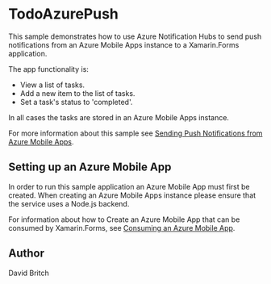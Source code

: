 TodoAzurePush
=============

This sample demonstrates how to use Azure Notification Hubs to send push notifications from an Azure Mobile Apps instance to a Xamarin.Forms application.

The app functionality is:

- View a list of tasks.
- Add a new item to the list of tasks.
- Set a task's status to 'completed'.

In all cases the tasks are stored in an Azure Mobile Apps instance.

For more information about this sample see [Sending Push Notifications from Azure Mobile Apps](http://developer.xamarin.com/guides/xamarin-forms/web-services/push-notifications/).

Setting up an Azure Mobile App
------------------------------

In order to run this sample application an Azure Mobile App must first be created. When creating an Azure Mobile Apps instance please ensure that the service uses a Node.js backend.

For information about how to Create an Azure Mobile App that can be consumed by Xamarin.Forms, see [Consuming an Azure Mobile App](http://developer.xamarin.com/guides/xamarin-forms/web-services/consuming/azure/).

Author
------

David Britch
